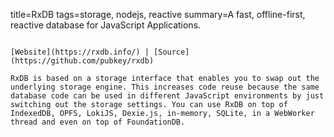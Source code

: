 title=RxDB
tags=storage, nodejs, reactive
summary=A fast, offline-first, reactive database for JavaScript Applications.
~~~~~~

[Website](https://rxdb.info/) | [Source](https://github.com/pubkey/rxdb)

RxDB is based on a storage interface that enables you to swap out the underlying storage engine. This increases code reuse because the same database code can be used in different JavaScript environments by just switching out the storage settings. You can use RxDB on top of IndexedDB, OPFS, LokiJS, Dexie.js, in-memory, SQLite, in a WebWorker thread and even on top of FoundationDB.

